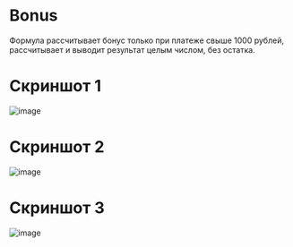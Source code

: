 # Bonus

Формула рассчитывает бонус только при платеже свыше 1000 рублей, рассчитывает и выводит результат целым числом, без остатка.

# Скриншот 1
![image](https://i.imgur.com/U8qDGRN.png)

# Скриншот 2
![image](https://i.imgur.com/e5aJY2M.png)

# Скриншот 3
![image](https://i.imgur.com/otxbWTp.png)
